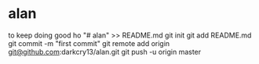 # alan
to keep doing good 
ho "# alan" >> README.md
git init
git add README.md
git commit -m "first commit"
git remote add origin git@github.com:darkcry13/alan.git
git push -u origin master
